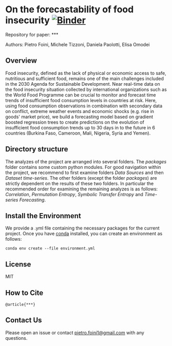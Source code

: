 # On the forecastability of food insecurity [![Binder](https://mybinder.org/badge_logo.svg)](https://mybinder.org/v2/gh/pietro-foini/ISI-WFP/HEAD)

Repository for paper: ***

Authors: Pietro Foini, Michele Tizzoni, Daniela Paolotti, Elisa Omodei


## Overview

Food insecurity, defined as the lack of physical or economic access to safe, nutritious and sufficient food, remains one of the main challenges included in the 2030 Agenda for Sustainable Development. Near real-time data on the food insecurity situation collected by international organizations such as the World Food Programme can be crucial to monitor and forecast time trends of insufficient food consumption levels in countries at risk. Here, using food consumption observations in combination with secondary data on conflict, extreme weather events and economic shocks (e.g. rise in goods' market price), we build a forecasting model based on gradient boosted regression trees to create predictions on the evolution of insufficient food consumption trends up to 30 days in to the future in 6 countries (Burkina Faso, Cameroon, Mali, Nigeria, Syria and Yemen).


## Directory structure

The analyzes of the project are arranged into several folders. The *packages* folder contains some custom python modules. For good navigation within the project, we recommend to first examine folders *Data Sources* and then *Dataset time-series*. The other folders (except the folder *packages*) are strictly dependent on the results of these two folders. In particular the recommended order for examining the remaining analyzes is as follows: *Correlation*, *Permutation Entropy*, *Symbolic Transfer Entropy* and *Time-series Forecasting*.


## Install the Environment

We provide a .yml file containing the necessary packages for the current project. Once you have [conda](https://docs.anaconda.com/anaconda/install/) installed, you can create an environment as follows:
```
conda env create --file environment.yml 

```

## License

MIT


## How to Cite

```
@article{***}
```


## Contact Us

Please open an issue or contact pietro.foini1@gmail.com with any questions.
